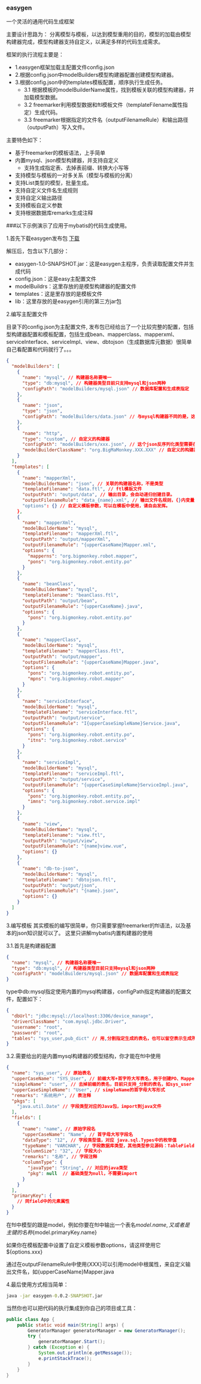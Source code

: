 ### easygen

一个灵活的通用代码生成框架

主要设计思路为：
分离模型与模板，以达到模型重用的目的，模型的加载由模型构建器完成，模型构建器支持自定义，以满足多样的代码生成需求。

框架的执行流程主要是：
- 1.easygen框架加载主配置文件config.json
- 2.根据config.json中modelBuilders模型构建器配置创建模型构建器。
- 3.根据config.json中的templates模板配置，顺序执行生成任务。
    - 3.1 根据模板的modelBuilderName属性，找到模板关联的模型构建器，并加载模型数据。
    - 3.2 freemarker利用模型数据和ftl模板文件（templateFilename属性指定）生成代码。
    - 3.3 freemarker根据指定的文件名（outputFilenameRule）和输出路径（outputPath）写入文件。

主要特色如下：

- 基于freemarker的模板语法，上手简单
- 内置mysql、json模型构建器，并支持自定义
  - 支持生成指定表、去掉表前缀、转换大小写等
- 支持模型与模板的一对多关系（模型与模板的分离）
- 支持List类型的模型，批量生成。
- 支持自定义文件名生成规则
- 支持自定义输出路径
- 支持模板自定义参数
- 支持根据数据库remarks生成注释

###以下示例演示了应用于mybatis的代码生成使用。

1.首先下载easygen发布包 [下载](https://github.com/BigMaMonkey/easygen/releases)

解压后，包含以下几部分：
- easygen-1.0-SNAPSHOT.jar：这是easygen主程序，负责读取配置文件并生成代码
- config.json：这是easy主配置文件
- modelBuildrs：这里存放的是模型构建器的配置文件
- templates：这是里存放的是模板文件
- lib：这里存放的是easygen引用的第三方jar包

2.编写主配置文件

目录下的config.json为主配置文件, 发布包已经给出了一个比较完整的配置，包括型构建器配置和模板配置，包括生成bean、mapperclass、mapperxml、serviceInterface、serviceImpl、view、dbtojson（生成数据库元数据）很简单自己看配置和代码就行了。。。

```json
{
  "modelBuilders": [
    {
      "name": "mysql", // 构建器名称要唯一
      "type": "db:mysql", // 构建器类型目前只支持mysql和json两种
      "configPath": "modelBuilders/mysql.json" // 数据库配置和生成表指定
    },
    {
      "name": "json",
      "type": "json",
      "configPath": "modelBuilders/data.json" // 与mysql构建器不同的是，这里直接是模型数据。
    },
    {
      "name": "http",
      "type": "custom", // 自定义的构建器
      "configPath": "modelBuilders/xxx.json", // 这个json反序列化类型需要在IModelBuilder的泛型参数中指出。
      "modelBuilderClassName": "org.BigMaMonkey.XXX.XXX" // 自定义的构建器需要实现类，实现org.bigmamonkey.core.IModelBuilder接口
    }
  ],
  "templates": [
    {
      "name": "mapperXml",
      "modelBuilderName": "json", // 关联的构建器名称，不是类型
      "templateFilename": "data.ftl", // ftl模板文件
      "outputPath": "output/data", // 输出目录，会自动递归创建目录。
      "outputFilenameRule": "data_{name}.xml", // 输出文件名规则，{}内变量为模型的字段field
      "options": {} // 自定义模板参数，可以在模板中使用，请自由发挥。
    },
    {
      "name": "mapperXml",
      "modelBuilderName": "mysql",
      "templateFilename": "mapperXml.ftl",
      "outputPath": "output/mapperXml",
      "outputFilenameRule": "{upperCaseName}Mapper.xml",
      "options": {
        "mapperns": "org.bigmonkey.robot.mapper",
        "pons": "org.bigmonkey.robot.entity.po"
      }
    },
    {
      "name": "beanClass",
      "modelBuilderName": "mysql",
      "templateFilename": "beanClass.ftl",
      "outputPath": "output/bean",
      "outputFilenameRule": "{upperCaseName}.java",
      "options": {
        "pons": "org.bigmonkey.robot.entity.po"
      }
    },
    {
      "name": "mapperClass",
      "modelBuilderName": "mysql",
      "templateFilename": "mapperClass.ftl",
      "outputPath": "output/mapper",
      "outputFilenameRule": "{upperCaseName}Mapper.java",
      "options": {
        "pons": "org.bigmonkey.robot.entity.po",
        "mpns": "org.bigmonkey.robot.mapper"
      }
    },
    {
      "name": "serviceInterface",
      "modelBuilderName": "mysql",
      "templateFilename": "serviceInterface.ftl",
      "outputPath": "output/service",
      "outputFilenameRule": "I{upperCaseSimpleName}Service.java",
      "options": {
        "pons": "org.bigmonkey.robot.entity.po",
        "itns": "org.bigmonkey.robot.service"
      }
    },
    {
      "name": "serviceImpl",
      "modelBuilderName": "mysql",
      "templateFilename": "serviceImpl.ftl",
      "outputPath": "output/service",
      "outputFilenameRule": "{upperCaseSimpleName}ServiceImpl.java",
      "options": {
        "pons": "org.bigmonkey.robot.entity.po",
        "imns": "org.bigmonkey.robot.service.impl"
      }
    },
    {
      "name": "view",
      "modelBuilderName": "mysql",
      "templateFilename": "view.ftl",
      "outputPath": "output/view",
      "outputFilenameRule": "{name}view.vue",
      "options": {}
    },
    {
      "name": "db-to-json",
      "modelBuilderName": "mysql",
      "templateFilename": "dbtojson.ftl",
      "outputPath": "output/json",
      "outputFilenameRule": "{name}.json",
      "options": {}
    }
  ]
}
```
3.编写模板
其实模板的编写很简单，你只需要掌握freemarker的ftl语法，以及基本的json知识就可以了。
这里只讲解mybatis内置构建器的使用

3.1.首先是构建器配置
```json
{
  "name": "mysql", // 构建器名称要唯一
  "type": "db:mysql", // 构建器类型目前只支持mysql和json两种
  "configPath": "modelBuilders/mysql.json" // 数据库配置和生成表指定
}
```
type中db:mysql指定使用内置的mysql构建器，configPath指定构建器的配置文件，配置如下：
```json
{
  "dbUrl": "jdbc:mysql://localhost:3306/device_manage",
  "driverClassName": "com.mysql.jdbc.Driver",
  "username": "root",
  "password": "root",
  "tables": "sys_user,pub_dict" // 用,分割指定生成的表名，也可以留空表示生成所有表
}
```
3.2.需要给出的是内置mysql构建器的模型结构，你才能在ftl中使用
```json
{
  "name": "sys_user", // 原始表名
  "upperCaseName": "SYS_User", // 前缀大写+首字符大写表名，用于创建PO、Mapper等
  "simpleName": "user", // 去掉前缀的表名，目前只支持_分割的表名，如sys_user
  "upperCaseSimpleName": "User", // simpleName的首字母大写形式
  "remarks": "系统用户", // 表注释
  "pkgs": [
    "java.util.Date" // 字段类型对应的Java包，import到java文件
  ],
  "fields": [
    {
      "name": "name", // 原始字段名
      "upperCaseName": "Name", // 首字母大写字段名
      "dataType": "12", // 字段类型值，对应 java.sql.Types中的枚举值
      "typeName": "VARCHAR", // 字段数据库类型，其他类型参见源码：TableField.java
      "columnSize": "32", // 字段大小
      "remarks": "名称", // 字段注释
      "columnType": {
        "javaType": "String", // 对应的java类型
        "pkg": null  // 基础类型为null，不需要import
      }
    }
  ],
  "primaryKey": {
    // 同field中的元素属性
  }
}
```
在ftl中模型的跟是model，例如你要在ftl中输出一个表名${model.name}, 又或者是主键的名称${model.primaryKey.name}

如果你在模板配置中设置了自定义模板参数options，请这样使用它${options.xxx}

通过在outputFilenameRule中使用{XXX}可以引用model中根属性，来自定义输出文件名，如{upperCaseName}Mapper.java

4.最后使用方式相当简单：

```cmd
java -jar easygen-0.0.2-SNAPSHOT.jar 
```
当然你也可以把代码的执行集成到你自己的项目或工具：

```java
public class App {
    public static void main(String[] args) {
        GeneratorManager generatorManager = new GeneratorManager();
        try {
            generatorManager.Start();
        } catch (Exception e) {
            System.out.println(e.getMessage());
            e.printStackTrace();
        }
    }
}
```